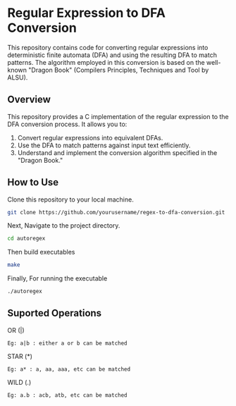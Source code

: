 # Regular Expression to DFA Conversion

This repository contains code for converting regular expressions into deterministic finite automata (DFA) and using the resulting DFA to match patterns. The algorithm employed in this conversion is based on the well-known "Dragon Book" (Compilers Principles, Techniques and Tool by ALSU).

## Overview
This repository provides a C implementation of the regular expression to the DFA conversion process. It allows you to:

1. Convert regular expressions into equivalent DFAs.
2. Use the DFA to match patterns against input text efficiently.
3. Understand and implement the conversion algorithm specified in the "Dragon Book."

## How to Use
Clone this repository to your local machine.
```bash
git clone https://github.com/yourusername/regex-to-dfa-conversion.git
```
Next, Navigate to the project directory.
```bash
cd autoregex
```
Then build executables
```bash
make
```
Finally, For running the executable
```bash
./autoregex
```
## Suported Operations
OR (|) 
```
Eg: a|b : either a or b can be matched
```
STAR (*) 
```
Eg: a* : a, aa, aaa, etc can be matched
```

WILD (.) 
```
Eg: a.b : acb, atb, etc can be matched
```
